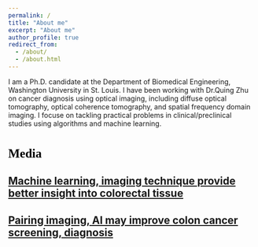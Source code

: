 ```yaml
---
permalink: /
title: "About me"
excerpt: "About me"
author_profile: true
redirect_from: 
  - /about/
  - /about.html
---
```

I am a Ph.D. candidate at the Department of Biomedical Engineering, Washington University in St. Louis. I have been working with Dr.Quing Zhu on cancer diagnosis using optical imaging, including diffuse optical tomography, optical coherence tomography, and spatial frequency domain imaging. I focuse on tackling practical problems in clinical/preclinical studies using algorithms and machine learning.

# <span style="color:black; font-family:Comic Sans MS;font-size: 25px;">Media</span>
## [Machine learning, imaging technique provide better insight into colorectal tissue](https://engineering.wustl.edu/news/2020/Machine-learning-imaging-technique-provide-better-insight-into-colorectal-tissue.html)


## [Pairing imaging, AI may improve colon cancer screening, diagnosis](https://source.wustl.edu/2022/08/pairing-imaging-ai-may-improve-colon-cancer-screening-diagnosis/)

 
